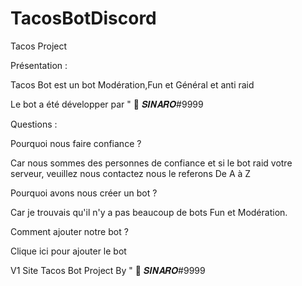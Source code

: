 # TacosBotDiscord

Tacos Project

Présentation :

Tacos Bot est un bot Modération,Fun et Général et anti raid

Le bot a été développer par " 👑 𝑺𝑰𝑵𝑨𝑹𝑶#9999

Questions :

Pourquoi nous faire confiance ?

Car nous sommes des personnes de confiance et si le bot raid votre serveur, veuillez nous contactez nous le referons De A à Z

Pourquoi avons nous créer un bot ?

Car je trouvais qu'il n'y a pas beaucoup de bots Fun et Modération.

Comment ajouter notre bot ?

Clique ici pour ajouter le bot

V1 Site Tacos Bot Project By " 👑 𝑺𝑰𝑵𝑨𝑹𝑶#9999
